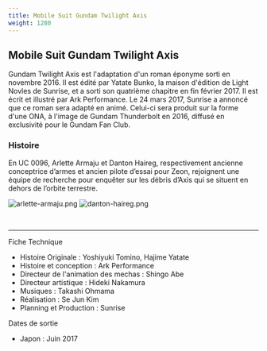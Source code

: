 ```yaml
---
title: Mobile Suit Gundam Twilight Axis
weight: 1280
---
```


Mobile Suit Gundam Twilight Axis
--------------------------------


Gundam Twilight Axis est l'adaptation d'un roman éponyme sorti en novembre 2016. Il est édité par Yatate Bunko, la maison d'édition de Light Novles de Sunrise, et a sorti son quatrième chapitre en fin février 2017. Il est écrit et illustré par Ark Performance. Le 24 mars 2017, Sunrise a annoncé que ce roman sera adapté en animé. Celui-ci sera produit sur la forme d'une ONA, à l'image de Gundam Thunderbolt en 2016, diffusé en exclusivité pour le Gundam Fan Club. 


### **Histoire**


En UC 0096, Arlette Armaju et Danton Haireg, respectivement ancienne conceptrice d’armes et ancien pilote d’essai pour Zeon, rejoignent une équipe de recherche pour enquêter sur les débris d’Axis qui se situent en dehors de l’orbite terrestre.


![arlette-armaju.png](/images/stories/saga/twilightaxis/persos/arlette-armaju.png) ![danton-haireg.png](/images/stories/saga/twilightaxis/persos/danton-haireg.png)


 




---


Fiche Technique


* Histoire Originale : Yoshiyuki Tomino, Hajime Yatate
* Histoire et conception : Ark Performance
* Directeur de l'animation des mechas : Shingo Abe
* Directeur artistique : Hideki Nakamura
* Musiques : Takashi Ohmama
* Réalisation : Se Jun Kim
* Planning et Production : Sunrise


Dates de sortie


* Japon : Juin 2017


 

